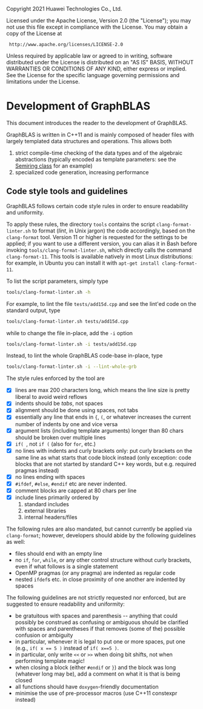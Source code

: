 

   Copyright 2021 Huawei Technologies Co., Ltd.

 Licensed under the Apache License, Version 2.0 (the "License");
 you may not use this file except in compliance with the License.
 You may obtain a copy of the License at

     http://www.apache.org/licenses/LICENSE-2.0

 Unless required by applicable law or agreed to in writing, software
 distributed under the License is distributed on an "AS IS" BASIS,
 WITHOUT WARRANTIES OR CONDITIONS OF ANY KIND, either express or implied.
 See the License for the specific language governing permissions and
 limitations under the License.


# Development of GraphBLAS

This document introduces the reader to the development of GraphBLAS.

GraphBLAS is written in C++11 and is mainly composed of header files with largely templated data structures and operations. This allows both

1. strict compile-time checking of the data types and of the algebraic abstractions (typically encoded as template parameters: see the [Semiring class](include/graphblas/semiring.hpp) for an example)
2. specialized code generation, increasing performance

## Code style tools and guidelines
GraphBLAS follows certain code style rules in order to ensure readability and uniformity.

To apply these rules, the directory `tools` contains the script `clang-format-linter.sh` to format (*lint*, in Unix jargon) the code accordingly, based on the `clang-format` tool. Version 11 or higher is requested for the settings to be applied; if you want to use a different version, you can alias it in Bash before invoking `tools/clang-format-linter.sh`, which directly calls the command `clang-format-11`. This tools is available natively in most Linux distributions: for example, in Ubuntu you can install it with `apt-get install clang-format-11`.

To list the script parameters, simply type

```bash
tools/clang-format-linter.sh -h
```
For example, to lint the file `tests/add15d.cpp` and see the lint'ed code on the standard output, type

```bash
tools/clang-format-linter.sh tests/add15d.cpp
```

while to change the file in-place, add the `-i` option

```bash
tools/clang-format-linter.sh -i tests/add15d.cpp
```

Instead, to lint the whole GraphBLAS code-base in-place, type

```bash
tools/clang-format-linter.sh -i --lint-whole-grb
```

The style rules enforced by the tool are

- [x] lines are max 200 characters long, which means the line size is pretty liberal to avoid weird reflows
- [x] indents should be *tabs*, not spaces
- [x] alignment should be done using spaces, not tabs
- [x] essentially any line that ends in `{`, `(`, or whatever increases the current number of indents by one and vice versa
- [x] argument lists (including template arguments) longer than 80 chars should be broken over multiple lines
- [x] `if( `, not `if (` (also for `for`, etc.)
- [x] no lines with indents and curly brackets only: put curly brackets on the same line as what starts that code block instead (only exception: code blocks that are not started by standard C++ key words, but e.g. required pragmas instead)
- [x] no lines ending with spaces
- [x] `#ifdef`, `#else`, `#endif` etc are never indented.
- [x] comment blocks are capped at 80 chars per line
- [x] include lines primarily ordered by
  1. standard includes
  2. external libraries
  3. internal headers/files

The following rules are also mandated, but cannot currently be applied via `clang-format`; however, developers should abide by the following guidelines as well:

* files should end with an empty line
* no `if`, `for`, `while`, or any other control structure without curly brackets, even if what follows is a single statement
* OpenMP pragmas (or any pragma) are indented as regular code
* nested `ifdef`s etc. in close proximity of one another are indented by spaces

The following guidelines are not strictly requested nor enforced, but are suggested to ensure readability and uniformity:

* be gratuitous with spaces and parenthesis -- anything that could possibly be construed as confusing or ambiguous should be clarified with spaces and parentheses if that removes (some of the) possible confusion or ambiguity
* in particular, whenever it is legal to put one or more spaces, put one (e.g., `if( x == 5 )` instead of `if( x==5 )`.
* in particular, only write `<<` or `>>` when doing bit shifts, not when performing template magic!
* when closing a block (either `#endif` or `}`) and the block was long (whatever long may be), add a comment on what it is that is being closed
* all functions should have `doxygen`-friendly documentation
* minimise the use of pre-processor macros (use C++11 constexpr instead)
